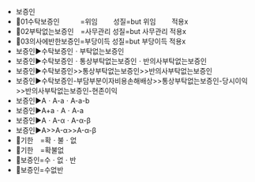 - 보증인
- 📌01수탁보증인　　　=위임　　 성질=but 위임　　 적용x
- 📌02부탁없는보증인　=사무관리 성질=but 사무관리 적용x
- 📌03의사에반한보증인=부당이득 성질=but 부당이득 적용x
- 보증인▶️수탁보증인ㆍ부탁없는보증인
- 보증인▶️수탁보증인ㆍ통상부탁없는보증인ㆍ반의사부탁없는보증인
- 보증인▶️수탁보증인>>통상부탁없는보증인>>반의사부탁없는보증인
- 보증인▶️수탁보증인-부담부분이자비용손해배상>>통상부탁없는보증인-당시이익>>반의사부탁없는보증인-현존이익
- 보증인▶️AㆍA-aㆍA-a-b
- 보증인▶️A+aㆍAㆍA-a
- 보증인▶️AㆍA-αㆍA-α-β
- 보증인▶️A>>A-α>>A-α-β
- 🚩기한　=확ㆍ불ㆍ없
- 🚩기한　=확불없
- 🚩보증인=수ㆍ없ㆍ반
- 🚩보증인=수없반
